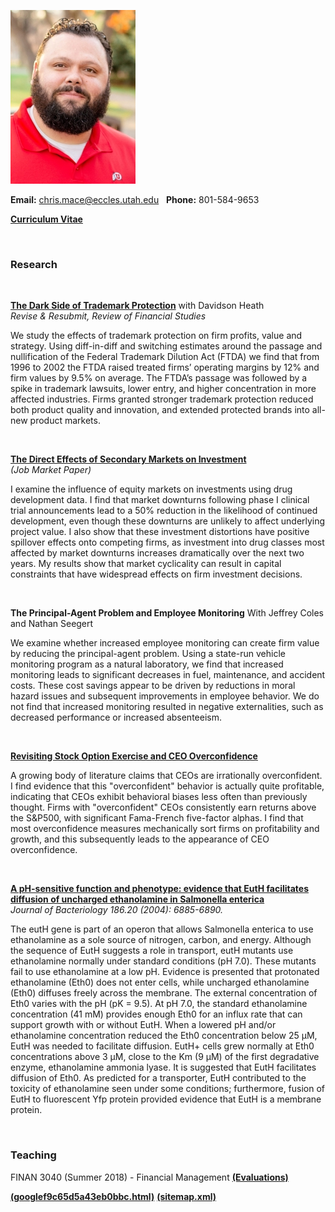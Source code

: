 ![Chris Mace](chris_mace_photo1.jpg)

**Email:** chris.mace@eccles.utah.edu &nbsp;  **Phone:** 801-584-9653 

**[Curriculum Vitae](chris_mace_cv.pdf)**




<br>



### Research



<br>

**[The Dark Side of Trademark Protection](https://papers.ssrn.com/abstract=2798473)** with Davidson Heath  
*Revise & Resubmit, Review of Financial Studies*

We study the effects of trademark protection on firm profits, value and strategy. Using diff-in-diff and switching estimates around the passage and nullification of the Federal Trademark Dilution Act (FTDA) we find that from 1996 to 2002 the FTDA raised treated firms’ operating margins by 12% and firm values by 9.5% on average. The FTDA’s passage was followed by a spike in trademark lawsuits, lower entry, and higher concentration in more affected industries. Firms granted stronger trademark protection reduced both product quality and innovation, and extended protected brands into all-new product markets.


<br>

**[The Direct Effects of Secondary Markets on Investment](https://papers.ssrn.com/sol3/papers.cfm?abstract_id=3348102)**  
*(Job Market Paper)*

I examine the influence of equity markets on investments using drug development data. I find that market downturns following phase I clinical trial announcements lead to a 50\% reduction in the likelihood of continued development, even though these downturns are unlikely to affect underlying project value. I also show that these investment distortions have positive spillover effects onto competing firms, as investment into drug classes most affected by market downturns increases dramatically over the next two years. My results show that market cyclicality can result in capital constraints that have widespread effects on firm investment decisions.


<br>

**The Principal-Agent Problem and Employee Monitoring** With Jeffrey Coles and Nathan Seegert 

We examine whether increased employee monitoring can create firm value by reducing the principal-agent problem.  Using a state-run vehicle monitoring program as a natural laboratory, we find that increased monitoring leads to significant decreases in fuel, maintenance, and accident costs. These cost savings appear to be driven by reductions in moral hazard issues and subsequent improvements in employee behavior. We do not find that increased monitoring resulted in negative externalities, such as decreased performance or increased absenteeism.


<br>

**[Revisiting Stock Option Exercise and CEO Overconfidence](https://papers.ssrn.com/sol3/papers.cfm?abstract_id=3070678)** 

A growing body of literature claims that CEOs are irrationally overconfident. I find evidence that this "overconfident" behavior is actually quite profitable, indicating that CEOs exhibit behavioral biases less often than previously thought. Firms with "overconfident" CEOs consistently earn returns above the S&P500, with significant Fama-French five-factor alphas. I find that most overconfidence measures mechanically sort firms on profitability and growth, and this subsequently leads to the appearance of CEO overconfidence.


<br>

**[A pH-sensitive function and phenotype: evidence that EutH facilitates diffusion of uncharged ethanolamine in Salmonella enterica](https://jb.asm.org/content/186/20/6885.short)**  
*Journal of Bacteriology 186.20 (2004): 6885-6890.*

The eutH gene is part of an operon that allows Salmonella enterica to use ethanolamine as a sole source of nitrogen, carbon, and energy. Although the sequence of EutH suggests a role in transport, eutH mutants use ethanolamine normally under standard conditions (pH 7.0). These mutants fail to use ethanolamine at a low pH. Evidence is presented that protonated ethanolamine (Eth0) does not enter cells, while uncharged ethanolamine (Eth0) diffuses freely across the membrane. The external concentration of Eth0 varies with the pH (pK = 9.5). At pH 7.0, the standard ethanolamine concentration (41 mM) provides enough Eth0 for an influx rate that can support growth with or without EutH. When a lowered pH and/or ethanolamine concentration reduced the Eth0 concentration below 25 μM, EutH was needed to facilitate diffusion. EutH+ cells grew normally at Eth0 concentrations above 3 μM, close to the Km (9 μM) of the first degradative enzyme, ethanolamine ammonia lyase. It is suggested that EutH facilitates diffusion of Eth0. As predicted for a transporter, EutH contributed to the toxicity of ethanolamine seen under some conditions; furthermore, fusion of EutH to fluorescent Yfp protein provided evidence that EutH is a membrane protein.



<br>

### Teaching

FINAN 3040 (Summer 2018) - Financial Management   **[(Evaluations)](chris_mace_evals.pdf)**  


**[(googlef9c65d5a43eb0bbc.html)](googlef9c65d5a43eb0bbc.html)** 
**[(sitemap.xml)](sitemap.xml)** 
